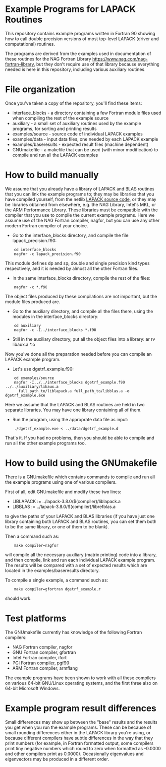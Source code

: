 # Example Programs for LAPACK Routines
This repository contains example programs written in Fortran 90 showing
how to call double precision versions of most top-level LAPACK (driver
and computational) routines.

The programs are derived from the examples used in documentation of these
routines for the NAG Fortran Library https://www.nag.com/nag-fortran-library,
but they don't require use of that library because everything needed is
here in this repository, including various auxiliary routines.

# File organization
Once you've taken a copy of the repository, you'll find these items:
  * interface_blocks     - a directory containing a few Fortran module files
                           used when compiling the rest of the example source
  * auxiliary            - a small set of auxiliary routines used by the
                           example programs, for sorting and printing results
  * examples/source      - source code of individual LAPACK examples
  * examples/data        - input data files, one needed by each LAPACK example
  * examples/baseresults - expected result files (machine dependent)
  * GNUmakefile          - a makefile that can be used (with minor modification)
                           to compile and run all the LAPACK examples

# How to build manually
We assume that you already have a library of LAPACK and BLAS routines that
you can link the example programs to; they may be libraries that you have
compiled yourself, from the netlib [LAPACK source code](http://www.netlib.org/lapack/),
or they may be libraries obtained from elsewhere, e.g. the NAG Library,
Intel's MKL, or the ARM Performance Library. These libraries must be compatible
with the compiler that you use to compile the current example programs. Here
we assume use of the NAG Fortran compiler, nagfor, but you can  use any other
modern Fortran compiler of your choice.

  * Go to the interface_blocks directory, and compile the file
    lapack_precision.f90:
```
    cd interface_blocks
    nagfor -c lapack_precision.f90
```
This module defines dp and sp, double and single precision
kind types respectively, and it is needed by almost all the
other Fortran files.

  * In the same interface_blocks directory, compile the rest of the files:
```
    nagfor -c *.f90
```
The object files produced by these compilations are not important, but
the module files produced are.

  * Go to the auxiliary directory, and compile all the files there, using the
    modules in the interface_blocks directory:
```
    cd auxiliary
    nagfor -c -I../interface_blocks *.f90
```
  * Still in the auxiliary directory, put all the object files into a library:
      ar rv libaux.a *.o

Now you've done all the preparation needed before you can compile an
LAPACK example program.

  * Let's use dgetrf_example.f90:
```
    cd examples/source
    nagfor -I../../interface_blocks dgetrf_example.f90 ../../auxiliary/libaux.a
      full_path_to/liblapack.a full_path_to/libblas.a -o dgetrf_example.exe
```
Here we assume that the LAPACK and BLAS routines are held in two
separate libraries. You may have one library containing all of them.

  * Run the program, using the approprate data file as input:
```
    ./dgetrf_example.exe < ../data/dgetrf_example.d
```
That's it. If you had no problems, then you should be able to compile and
run all the other example programs too.


# How to build using the GNUmakefile
There is a GNUmakefile which contains commands to compile and run all
the example programs using one of various compilers.

First of all, edit GNUmakefile and modify these two lines:

  * LIBLAPACK := ../lapack-3.8.0/$(compiler)/liblapack.a
  * LIBBLAS := ../lapack-3.8.0/$(compiler)/librefblas.a

to give the paths of your LAPACK and BLAS libraries (if you have just
one library containing both LAPACK and BLAS routines, you can set
them both to be the same library, or one of them to be blank).

Then a command such as:
```
    make compiler=nagfor
```
will compile all the necessary auxiliary (matrix printing) code into a
library, and then compile, link and run each individual LAPACK example program.
The results will be compared with a set of expected results which are located
in the examples/baseresults directory.

To compile a single example, a command such as:
```
    make compiler=gfortran dgetrf_example.r
```
should work.

# Test platforms
The GNUmakefile currently has knowledge of the following Fortran compilers:

  * NAG Fortran compiler, nagfor
  * GNU Fortran compiler, gfortran
  * Intel Fortran compiler, ifort
  * PGI Fortran compiler, pgf90
  * ARM Fortran compiler, armflang

The example programs have been shown to work with all these compilers
on various 64-bit GNU/Linux operating systems, and the first three also on
64-bit Microsoft Windows.

# Example program result differences
Small differences may show up between the "base" results and the results
you get when you run the example programs. These can be because
of small rounding differences either in the LAPACK library you're using,
or because different compilers have subtle differences in the way that
they print numbers (for example, in Fortran formatted output, some
compilers print tiny negative numbers which round to zero when formatted
as -0.0000 and other compilers print as 0.0000). Occasionally eigenvalues
and eigenvectors may be produced in a different order.
